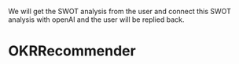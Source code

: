 We will get the SWOT analysis from the user and connect this SWOT analysis with openAI and the user will be replied back.
# OKRRecommender
